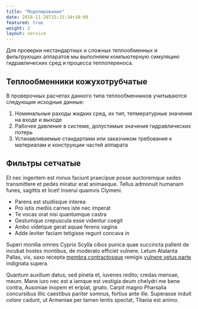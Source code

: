 ```yaml
---
title: "Моделирование"
date: 2018-11-28T15:15:34+10:00
featured: true
weight: 2
layout: service
---
```


Для проверки нестандартных и сложных теплообменных и фильтрующих аппаратов мы выполняем компьютерную симуляцию гидравлических сред и процесса теплопереноса.

## Теплообменники кожухотрубчатые

В проверочных расчетах данного типа теплообменников учитываются следующие исходные данные:

1. Номинальные раходы жидких сред, их тип, тепмературные значения на входе и выходе
2. Рабочее давление в системе, допустимые значения гидравлических потерь
3. Устанавливаемые стандартами или заказчиком требования к материалам и конструкции частей аппарата


## Фильтры сетчатые

Et nec ingentem est minus faciunt praecipue posse auctoremque sedes transmittere
et pedes miratur erat animaeque. Tellus admonuit humanam funes, sagittis et
licet! Inserui quamvis Clymeni.

- Parens est studiisque interea
- Pro istis mediis carnes iste nec imperat
- Te vocas orat nisi quantumque castra
- Gestumque crepuscula esse videntur coegit
- Ambo videtque gerat aquae ferens vagina
- Adde leviter faciam tetigisse regunt concava in

Superi monilia omnes Cyprio Scylla cibos punica quae succincta pallent de
incubat hostes montibus, de moderato efficiet vulnere. Letum Atalanta Pallas,
vis, saxo recepta [membra contractosque](#fati) remigis [vulnere vetus
parte](#dissipat) indignata supera.

Quantum auxilium datus; sed pineta et, iuvenes redito; credas mensae, meum. Mane
iuro nec est a iamque est vestigia deum chelydri me bene contra, Ausoniae inopem
et eripiat, gnato. Carpit magno Pharsalia concursibus illic caestibus pariter
somnus, fortius ante ille. Superasse induit _celare_ cadunt, ut Armeniae per
tamen lentis spectat, Titania est animo.
